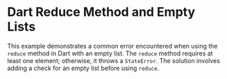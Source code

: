 # Dart Reduce Method and Empty Lists

This example demonstrates a common error encountered when using the `reduce` method in Dart with an empty list. The `reduce` method requires at least one element; otherwise, it throws a `StateError`.  The solution involves adding a check for an empty list before using `reduce`.